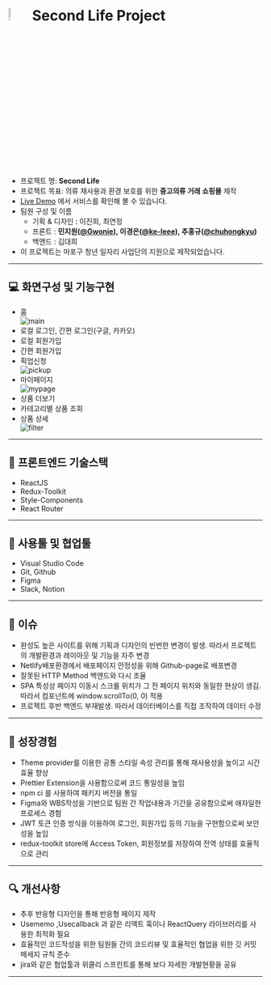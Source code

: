 <h1>
<img src="https://user-images.githubusercontent.com/60383706/195504384-cf5bbc8e-f663-4470-a603-1d9ee15165ca.png" width="8%" height="8%" \> Second Life Project
</h1>

- 프로젝트 명: **Second Life**
- 프로젝트 목표: 의류 재사용과 환경 보호를 위한 **중고의류 거래 쇼핑몰** 제작
- [Live Demo](https://mapo-project.github.io/SecondLife-frontend/) 에서 서비스를 확인해 볼 수 있습니다.
- 팀원 구성 및 이름
  - 기획 & 디자인 : 이진희, 최연정
  - 프론트 : **민지원([@Gwonie](https://github.com/Gwonie)), 이경은([@ke-leee](https://github.com/ke-leee)), 추홍규([@chuhongkyu](https://github.com/chuhongkyu))**
  - 백앤드 : 김대희
- 이 프로젝트는 마포구 청년 일자리 사업단의 지원으로 제작되었습니다.

---

## :computer: 화면구성 및 기능구현

- 홈   
![main](https://user-images.githubusercontent.com/60383706/195486492-a4c39c60-96df-41ad-ad8d-e06e0160db49.gif)   
- 로컬 로그인, 간편 로그인(구글, 카카오)
- 로컬 회원가입
- 간편 회원가입
- 픽업신청   
![pickup](https://user-images.githubusercontent.com/60383706/195486496-a470eee2-4a24-4f3d-8e5d-453d27d71cbc.gif)
- 마이페이지   
![mypage](https://user-images.githubusercontent.com/60383706/195486495-0c8f7888-2831-4989-882c-881d110af07b.gif)   
- 상품 더보기
- 카테고리별 상품 조회
- 상품 상세   
![filter](https://user-images.githubusercontent.com/60383706/195486487-c41bbaf8-948a-46cb-a64a-ece37776839e.gif)   

---

## :wrench: 프론트엔드 기술스택

- ReactJS
- Redux-Toolkit
- Style-Components
- React Router

---

## :hammer: 사용툴 및 협업툴

- Visual Studio Code
- Git, Github
- Figma
- Slack, Notion
---

## :rotating_light: 이슈

- 완성도 높은 사이트를 위해 기획과 디자인의 빈번한 변경이 발생. 따라서 프로젝트의 개발환경과 레이아웃 및 기능을 자주 변경
- Netlify배포환경에서 배포페이지 안정성을 위해 Github-page로 배포변경
- 잘못된 HTTP Method  백엔드와 다시 조율
- SPA 특성상 페이지 이동시 스크롤 위치가 그 전 페이지 위치와 동일한 현상이 생김. 따라서  컴포넌트에 window.scrollTo(0, 0) 적용
- 프로젝트 후반 백엔드 부재발생. 따라서 데이터베이스를 직접 조작하여 데이터 수정

---

## :balloon: 성장경험

- Theme provider를 이용한 공통 스타일 속성 관리를 통해 재사용성을 높이고 시간 효율 향상
- Prettier Extension을 사용함으로써 코드 통일성을 높임
- npm ci 를 사용하여 패키지 버전을 통일
- Figma와 WBS작성을 기반으로 팀원 간 작업내용과 기간을 공유함으로써 애자일한 프로세스 경험
- JWT 토큰 인증 방식을 이용하여 로그인, 회원가입 등의 기능을 구현함으로써 보안성을 높임
- redux-toolkit store에 Access Token, 회원정보를 저장하여 전역 상태를 효율적으로 관리

---

## :mag: 개선사항

- 추후 반응형 디자인을 통해 반응형 페이지 제작
- Usememo ,Usecallback 과 같은 리액트 훅이나 ReactQuery 라이브러리를 사용한 최적화 필요
- 효율적인 코드작성을 위한 팀원들 간의 코드리뷰 및 효율적인 협업을 위한 깃 커밋 메세지 규칙 준수
- jira와 같은 협업툴과 위클리 스프린트를 통해 보다 자세한 개발현황을 공유

---

